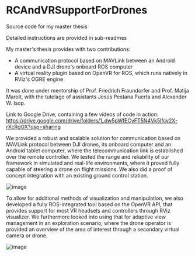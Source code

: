 # RCAndVRSupportForDrones
Source code for my master thesis

Detailed instructions are provided in sub-readmes

My master's thesis provides with two contributions:
- A communication protocol based on MAVLink between an Android device and a DJI drone's onboard ROS computer
- A virtual reality plugin based on OpenVR for ROS, which runs natively in RViz's OGRE engine

It was done under mentorship of Prof. Friedrich Fraundorfer and Prof. Matija Marolt, with the tutelage of assistants Jesús Pestana Puerta and Alexander W. Isop.

Link to Google Drive, containing a few videos of code in action: https://drive.google.com/drive/folders/1_dw5pWfECyFT5N4Vk5lfcv2X-rXcRgOX?usp=sharing

We provided a robust and scalable solution for communication based on MAVLink protocol between DJI drones, its onboard computer and an Android tablet computer, where the telecommunication link is established over the remote controller. We tested the range and reliability of our framework in simulated and real-life environments, where it proved fully capable of steering a drone on flight missions.  We also did a proof of concept integration with an existing ground control station. 

![image](https://user-images.githubusercontent.com/56850221/67252800-dcd76c80-f474-11e9-9d29-780a3a2a44bb.png)


To allow for additional methods of visualization and manipulation, we also developed a fully ROS-integrated tool based on the OpenVR API, that provides support for most VR headsets and controllers through RViz visualizer. We furthermore looked into using that for adaptive view management in an exploration scenario, where the drone operator is provided an overview of the area of interest through a secondary virtual camera or drone.

![image](https://user-images.githubusercontent.com/56850221/67252709-73eff480-f474-11e9-9196-10572b0c7685.png)
